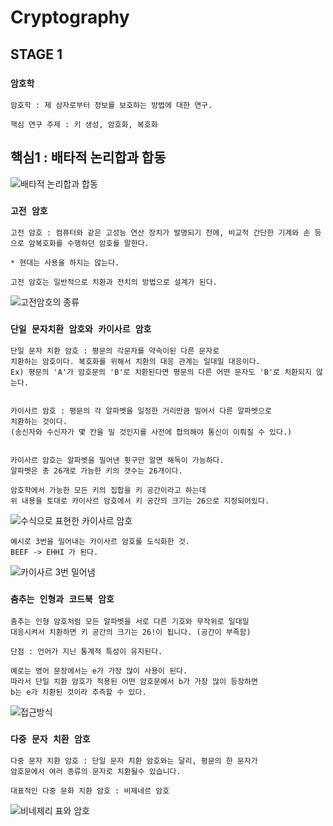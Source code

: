 # Cryptography

## STAGE 1

### `암호학`

    암호학 : 제 삼자로부터 정보를 보호하는 방법에 대한 연구.
    
    핵심 연구 주제 : 키 생성, 암호화, 복호화 


## 핵심1 : 배타적 논리합과 합동

![배타적 논리합과 합동](https://cdn.discordapp.com/attachments/956190154454876183/1021313881341186099/cf46ed2979e659ac.PNG)


### `고전 암호`

    고전 암호 : 컴퓨터와 같은 고성능 연산 장치가 발명되기 전에, 비교적 간단한 기계와 손 등으로 암복호화를 수행하던 암호를 말한다.

    * 현대는 사용을 하지는 않는다.

    고전 암호는 일반적으로 치환과 전치의 방법으로 설계가 된다.


![고전암호의 종류](https://cdn.discordapp.com/attachments/956190154454876183/1021315127464689704/unknown.png)

### `단일 문자치환 암호와 카이사르 암호`


    단일 문자 치환 암호 : 평문의 각문자를 약속이된 다른 문자로
    치환하는 암호이다. 복호화를 위해서 치환의 대응 관계는 일대일 대응이다.
    Ex) 평문의 'A'가 암호문의 'B'로 치환된다면 평문의 다른 어떤 문자도 'B'로 치환되지 않는다.


    카이사르 암호 : 평문의 각 알파벳을 일정한 거리만큼 밀어서 다른 알파벳으로
    치환하는 것이다.
    (송신자와 수신자가 몇 칸을 밀 것인지를 사전에 합의해야 통신이 이뤄질 수 있다.)

    
    카이사르 암호는 알파벳을 밀어낸 횟구만 알면 해독이 가능하다.
    알파벳은 총 26개로 가능한 키의 갯수는 26개이다.

    암호학에서 가능한 모든 키의 집합을 키 공간이라고 하는데 
    위 내용을 토대로 카이사르 암호에서 키 공간의 크기는 26으로 지정되어있다.


![수식으로 표현한 카이사르 암호](https://media.discordapp.net/attachments/956190154454876183/1021314953858273341/unknown.png)

    예시로 3번을 밀어내는 카이사르 암호를 도식화한 것.
    BEEF -> EHHI 가 된다.

![카이사르 3번 밀어냄](https://cdn.discordapp.com/attachments/956190154454876183/1021315542436552716/unknown.png)


### `춤추는 인형과 코드북 암호`



    춤추는 인형 암호처럼 모든 알파벳을 서로 다른 기호와 무작위로 일대일
    대응시켜서 치환하면 키 공간의 크기는 26!이 됩니다. (공간이 부족함)

    단점 : 언어가 지닌 통계적 특성이 유지된다.

    예로는 영어 문장에서는 e가 가장 많이 사용이 된다. 
    따라서 단일 치환 암호가 적용된 어떤 암호문에서 b가 가장 많이 등장하면
    b는 e가 치환된 것이라 추측할 수 있다.


![접근방식](https://cdn.discordapp.com/attachments/956190154454876183/1021317181797040198/unknown.png)


### `다중 문자 치환 암호`



    다중 문자 치환 암호 : 단일 문자 치환 암호와는 달리, 평문의 한 문자가
    암호문에서 여러 종류의 문자로 치환될수 있습니다.

    대표적인 다중 문화 치환 암호 : 비제네르 암호

![비네제리 표와 암호](https://cdn.discordapp.com/attachments/953086095237734421/1021320518751748116/unknown.png)


 
